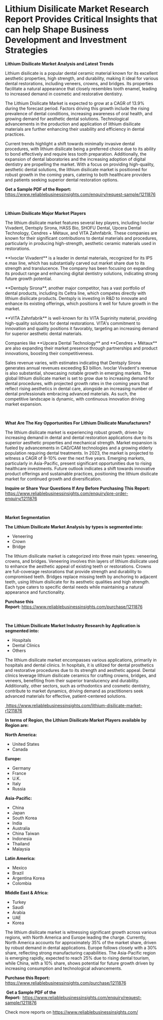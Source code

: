 <p><h1>Lithium Disilicate Market Research Report Provides Critical Insights that can help Shape Business Development and Investment Strategies</h1></p><p><strong>Lithium Disilicate Market Analysis and Latest Trends</strong></p>
<p><p>Lithium disilicate is a popular dental ceramic material known for its excellent aesthetic properties, high strength, and durability, making it ideal for various dental restorations, including veneers, crowns, and bridges. Its properties facilitate a natural appearance that closely resembles tooth enamel, leading to increased demand in cosmetic and restorative dentistry.</p><p>The Lithium Disilicate Market is expected to grow at a CAGR of 13.9% during the forecast period. Factors driving this growth include the rising prevalence of dental conditions, increasing awareness of oral health, and growing demand for aesthetic dental solutions. Technological advancements in the production and application of lithium disilicate materials are further enhancing their usability and efficiency in dental practices.</p><p>Current trends highlight a shift towards minimally invasive dental procedures, with lithium disilicate being a preferred choice due to its ability to bond effectively and require less tooth preparation. Additionally, the expansion of dental laboratories and the increasing adoption of digital dentistry are propelling the market. With a focus on providing high-quality, aesthetic dental solutions, the lithium disilicate market is positioned for robust growth in the coming years, catering to both healthcare providers and patients seeking superior dental restoration options.</p></p>
<p><strong>Get a Sample PDF of the Report:&nbsp;</strong> <a href="https://www.reliablebusinessinsights.com/enquiry/request-sample/1211876?utm_campaign=3148&utm_medium=2&utm_source=Github&utm_content=ia&utm_term=24032025&utm_id=lithium-disilicate">https://www.reliablebusinessinsights.com/enquiry/request-sample/1211876</a></p>
<p>&nbsp;</p>
<p><strong>Lithium Disilicate Major Market Players</strong></p>
<p><p>The lithium disilicate market features several key players, including Ivoclar Vivadent, Dentsply Sirona, HASS Bio, SHOFU Dental, Upcera Dental Technology, Cendres + Métaux, and VITA Zahnfabrik. These companies are known for their significant contributions to dental materials and procedures, particularly in producing high-strength, aesthetic ceramic materials used in restorations.</p><p>**Ivoclar Vivadent** is a leader in dental materials, recognized for its IPS e.max line, which has substantially carved out market share due to its strength and translucence. The company has been focusing on expanding its product range and enhancing digital dentistry solutions, indicating strong future growth potential.</p><p>**Dentsply Sirona**, another major competitor, has a vast portfolio of dental products, including its Celtra line, which competes directly with lithium disilicate products. Dentsply is investing in R&D to innovate and enhance its existing offerings, which positions it well for future growth in the market.</p><p>**VITA Zahnfabrik** is well-known for its VITA Suprinity material, providing high-quality solutions for dental restorations. VITA's commitment to innovation and quality positions it favorably, targeting an increasing demand for superior aesthetic dental materials.</p><p>Companies like **Upcera Dental Technology** and **Cendres + Métaux** are also expanding their market presence through partnerships and product innovations, boosting their competitiveness.</p><p>Sales revenue varies, with estimates indicating that Dentsply Sirona generates annual revenues exceeding $3 billion. Ivoclar Vivadent's revenue is also substantial, showcasing notable growth in emerging markets. The global lithium disilicate market is set to grow due to increasing demand for dental procedures, with projected growth rates in the coming years that reflect rising aesthetics in dental care, alongside an increasing number of dental professionals embracing advanced materials. As such, the competitive landscape is dynamic, with continuous innovation driving market expansion.</p></p>
<p>&nbsp;</p>
<p><strong>What Are The Key Opportunities For Lithium Disilicate Manufacturers?</strong></p>
<p><p>The lithium disilicate market is experiencing robust growth, driven by increasing demand in dental and dental restoration applications due to its superior aesthetic properties and mechanical strength. Market expansion is fueled by advancements in CAD/CAM technologies and a growing elderly population requiring dental treatments. In 2023, the market is projected to witness a CAGR of 8-10% over the next five years. Emerging markets, particularly in Asia-Pacific, present significant opportunities due to rising healthcare investments. Future outlook indicates a shift towards innovative product offerings and sustainable practices, positioning the lithium disilicate market for continued growth and diversification.</p></p>
<p><strong>Inquire or Share Your Questions If Any Before Purchasing This Report:</strong> <a href="https://www.reliablebusinessinsights.com/enquiry/pre-order-enquiry/1211876?utm_campaign=3148&utm_medium=2&utm_source=Github&utm_content=ia&utm_term=24032025&utm_id=lithium-disilicate">https://www.reliablebusinessinsights.com/enquiry/pre-order-enquiry/1211876</a></p>
<p>&nbsp;</p>
<p><strong>Market Segmentation</strong></p>
<p><strong>The Lithium Disilicate Market Analysis by types is segmented into:</strong></p>
<p><ul><li>Veneering</li><li>Crown</li><li>Bridge</li></ul></p>
<p><p>The lithium disilicate market is categorized into three main types: veneering, crowns, and bridges. Veneering involves thin layers of lithium disilicate used to enhance the aesthetic appeal of existing teeth or restorations. Crowns are full-coverage restorations that provide strength and durability to compromised teeth. Bridges replace missing teeth by anchoring to adjacent teeth, using lithium disilicate for its aesthetic qualities and high strength. Each type caters to specific dental needs while maintaining a natural appearance and functionality.</p></p>
<p><strong>Purchase this Report:&nbsp;</strong><a href="https://www.reliablebusinessinsights.com/purchase/1211876?utm_campaign=3148&utm_medium=2&utm_source=Github&utm_content=ia&utm_term=24032025&utm_id=lithium-disilicate">https://www.reliablebusinessinsights.com/purchase/1211876</a></p>
<p>&nbsp;</p>
<p><strong>The Lithium Disilicate Market Industry Research by Application is segmented into:</strong></p>
<p><ul><li>Hospitals</li><li>Dental Clinics</li><li>Others</li></ul></p>
<p><p>The lithium disilicate market encompasses various applications, primarily in hospitals and dental clinics. In hospitals, it is utilized for dental prosthetics and restorative procedures due to its strength and aesthetic appeal. Dental clinics leverage lithium disilicate ceramics for crafting crowns, bridges, and veneers, benefiting from their superior translucency and durability. Additionally, other sectors, such as orthodontics and cosmetic dentistry, contribute to market dynamics, driving demand as practitioners seek advanced materials for effective, patient-centered solutions.</p></p>
<p><a href="https://www.reliablebusinessinsights.com/lithium-disilicate-market-r1211876?utm_campaign=3148&utm_medium=2&utm_source=Github&utm_content=ia&utm_term=24032025&utm_id=lithium-disilicate">&nbsp;https://www.reliablebusinessinsights.com/lithium-disilicate-market-r1211876</a></p>
<p><strong>In terms of Region, the Lithium Disilicate Market Players available by Region are:</strong></p>
<p>
    <p> <strong> North America: </strong>
        <ul>
            <li>United States</li>
            <li>Canada</li>
        </ul>
        </p> 
    <p> <strong> Europe: </strong>
        <ul>
            <li>Germany</li>
            <li>France</li>
            <li>U.K.</li>
            <li>Italy</li>
            <li>Russia</li>
        </ul>
        </p> 
    <p> <strong> Asia-Pacific: </strong>
        <ul>
            <li>China</li>
            <li>Japan</li>
            <li>South Korea</li>
            <li>India</li>
            <li>Australia</li>
            <li>China Taiwan</li>
            <li>Indonesia</li>
            <li>Thailand</li>
            <li>Malaysia</li>
        </ul>
        </p> 
    <p> <strong> Latin America: </strong>
        <ul>
            <li>Mexico</li>
            <li>Brazil</li>
            <li>Argentina Korea</li>
            <li>Colombia</li>
        </ul>
        </p> 
    <p> <strong> Middle East & Africa: </strong>
        <ul>
            <li>Turkey</li>
            <li>Saudi</li>
            <li>Arabia</li>
            <li>UAE</li>
            <li>Korea</li>
        </ul>
    </p>
    </p>
<p><p>The lithium disilicate market is witnessing significant growth across various regions, with North America and Europe leading the charge. Currently, North America accounts for approximately 35% of the market share, driven by robust demand in dental applications. Europe follows closely with a 30% share, reflecting strong manufacturing capabilities. The Asia-Pacific region is emerging rapidly, expected to reach 25% due to rising dental tourism, while China, with a 10% share, shows potential for future growth driven by increasing consumption and technological advancements.</p></p>
<p><strong>Purchase this Report: </strong><a href="https://www.reliablebusinessinsights.com/purchase/1211876?utm_campaign=3148&utm_medium=2&utm_source=Github&utm_content=ia&utm_term=24032025&utm_id=lithium-disilicate">https://www.reliablebusinessinsights.com/purchase/1211876</a></p>
<p>&nbsp;<strong>Get a Sample PDF of the Report:&nbsp;&nbsp;</strong><a href="https://www.reliablebusinessinsights.com/enquiry/request-sample/1211876?utm_campaign=3148&utm_medium=2&utm_source=Github&utm_content=ia&utm_term=24032025&utm_id=lithium-disilicate">https://www.reliablebusinessinsights.com/enquiry/request-sample/1211876</a></p>
<p><strong></strong></p>
<p>Check more reports on <a href="https://www.reliablebusinessinsights.com/?utm_campaign=3148&utm_medium=2&utm_source=Github&utm_content=ia&utm_term=24032025&utm_id=lithium-disilicate">https://www.reliablebusinessinsights.com/</a></p>